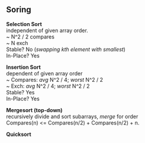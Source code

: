## Soring
**Selection Sort**  
independent of given array order.  
~ N^2 / 2 compares  
~ N exch  
Stable? No (*swapping kth element with smallest*)  
In-Place? Yes  

**Insertion Sort**   
dependent of given array order  
~ Compares: *avg* N^2 / 4; *worst* N^2 / 2  
~ Exch: *avg* N^2 / 4; *worst* N^2 / 2  
Stable? Yes  
In-Place? Yes  

**Mergesort (top-down)**   
recursively divide and sort subarrays, *merge* for order  
Compares(n) <= Compares(n/2) + Compares(n/2) + n. 



**Quicksort** 
